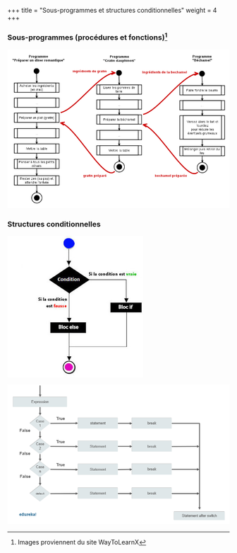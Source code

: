 +++
title = "Sous-programmes et structures conditionnelles"
weight = 4
+++


### Sous-programmes (procédures et fonctions)[^1]

![Sous-programmes](./sous-prog.png?width=30vw)


### Structures conditionnelles

![Structures if-else](./if-else.jpg?width=30vw)


![Switch-case](./switch.png?width=35vw)


[^1]: Images proviennent du site WayToLearnX
